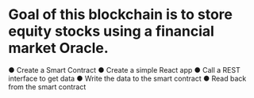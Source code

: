 
# Goal of this blockchain is to store equity stocks using a financial market Oracle.

● Create a Smart Contract
● Create a simple React app
● Call a REST interface to get data
● Write the data to the smart contract
● Read back from the smart contract


